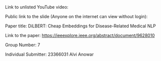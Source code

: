 Link to unlisted YouTube video:


Public link to the slide (Anyone on the internet can view without login):

Paper title:
DiLBERT: Cheap Embeddings for Disease-Related Medical NLP

Link to the paper:
https://ieeexplore.ieee.org/abstract/document/9628010

Group Number:
7

Individual Submitter:
23366031 Alvi Anowar
